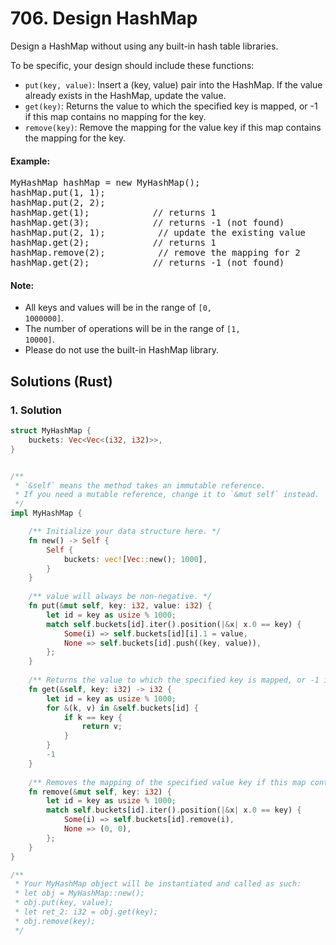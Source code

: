 # 706. Design HashMap
Design a HashMap without using any built-in hash table libraries.

To be specific, your design should include these functions:
* <code>put(key, value)</code>: Insert a (key, value) pair into the HashMap. If the value already exists in the HashMap, update the value.
* <code>get(key)</code>: Returns the value to which the specified key is mapped, or -1 if this map contains no mapping for the key.
* <code>remove(key)</code>: Remove the mapping for the value key if this map contains the mapping for the key.

#### Example:
<pre>
MyHashMap hashMap = new MyHashMap();
hashMap.put(1, 1);
hashMap.put(2, 2);
hashMap.get(1);            // returns 1
hashMap.get(3);            // returns -1 (not found)
hashMap.put(2, 1);          // update the existing value
hashMap.get(2);            // returns 1
hashMap.remove(2);          // remove the mapping for 2
hashMap.get(2);            // returns -1 (not found)
</pre>

#### Note:
* All keys and values will be in the range of <code>[0, 1000000]</code>.
* The number of operations will be in the range of <code>[1, 10000]</code>.
* Please do not use the built-in HashMap library.

## Solutions (Rust)

### 1. Solution
```Rust
struct MyHashMap {
    buckets: Vec<Vec<(i32, i32)>>,
}


/** 
 * `&self` means the method takes an immutable reference.
 * If you need a mutable reference, change it to `&mut self` instead.
 */
impl MyHashMap {

    /** Initialize your data structure here. */
    fn new() -> Self {
        Self {
            buckets: vec![Vec::new(); 1000],
        }
    }
    
    /** value will always be non-negative. */
    fn put(&mut self, key: i32, value: i32) {
        let id = key as usize % 1000;
        match self.buckets[id].iter().position(|&x| x.0 == key) {
            Some(i) => self.buckets[id][i].1 = value,
            None => self.buckets[id].push((key, value)),
        };
    }
    
    /** Returns the value to which the specified key is mapped, or -1 if this map contains no mapping for the key */
    fn get(&self, key: i32) -> i32 {
        let id = key as usize % 1000;
        for &(k, v) in &self.buckets[id] {
            if k == key {
                return v;
            }
        }
        -1
    }
    
    /** Removes the mapping of the specified value key if this map contains a mapping for the key */
    fn remove(&mut self, key: i32) {
        let id = key as usize % 1000;
        match self.buckets[id].iter().position(|&x| x.0 == key) {
            Some(i) => self.buckets[id].remove(i),
            None => (0, 0),
        };
    }
}

/**
 * Your MyHashMap object will be instantiated and called as such:
 * let obj = MyHashMap::new();
 * obj.put(key, value);
 * let ret_2: i32 = obj.get(key);
 * obj.remove(key);
 */
```
